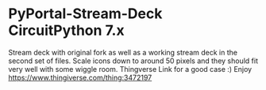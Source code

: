 # PyPortal-Stream-Deck CircuitPython 7.x
Stream deck with original fork as well as a working stream deck in the second set of files. 
Scale icons down to around 50 pixels and they should fit very well with some wiggle room.
Thingverse Link for a good case :) Enjoy
https://www.thingiverse.com/thing:3472197

